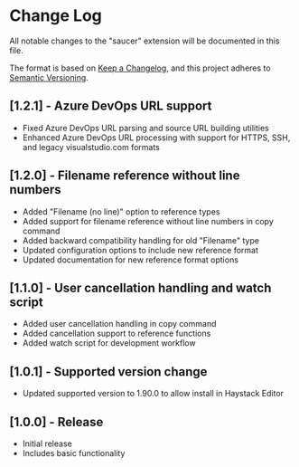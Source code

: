 # Change Log

All notable changes to the "saucer" extension will be documented in this file.

The format is based on [Keep a Changelog](https://keepachangelog.com/en/1.1.0/),
and this project adheres to [Semantic Versioning](https://semver.org/spec/v2.0.0.html).

## [1.2.1] - Azure DevOps URL support

- Fixed Azure DevOps URL parsing and source URL building utilities
- Enhanced Azure DevOps URL processing with support for HTTPS, SSH, and legacy visualstudio.com formats

## [1.2.0] - Filename reference without line numbers

- Added "Filename (no line)" option to reference types
- Added support for filename reference without line numbers in copy command
- Added backward compatibility handling for old "Filename" type
- Updated configuration options to include new reference format
- Updated documentation for new reference format options

## [1.1.0] - User cancellation handling and watch script

- Added user cancellation handling in copy command
- Added cancellation support to reference functions
- Added watch script for development workflow

## [1.0.1] - Supported version change

- Updated supported version to 1.90.0 to allow install in Haystack Editor

## [1.0.0] - Release

- Initial release
- Includes basic functionality

